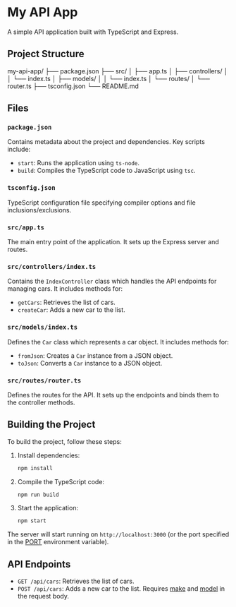 # My API App

A simple API application built with TypeScript and Express.

## Project Structure

my-api-app/
├── package.json
├── src/ │
├── app.ts
│
├── controllers/
│ │ └── index.ts
│ ├── models/
│
│ └── index.ts
│ └── routes/
│ └── router.ts
├── tsconfig.json
└── README.md


## Files

### `package.json`
Contains metadata about the project and dependencies. Key scripts include:
- `start`: Runs the application using `ts-node`.
- `build`: Compiles the TypeScript code to JavaScript using `tsc`.

### `tsconfig.json`
TypeScript configuration file specifying compiler options and file inclusions/exclusions.

### `src/app.ts`
The main entry point of the application. It sets up the Express server and routes.

### `src/controllers/index.ts`
Contains the `IndexController` class which handles the API endpoints for managing cars. It includes methods for:
- `getCars`: Retrieves the list of cars.
- `createCar`: Adds a new car to the list.

### `src/models/index.ts`
Defines the `Car` class which represents a car object. It includes methods for:
- `fromJson`: Creates a `Car` instance from a JSON object.
- `toJson`: Converts a `Car` instance to a JSON object.

### `src/routes/router.ts`
Defines the routes for the API. It sets up the endpoints and binds them to the controller methods.

## Building the Project

To build the project, follow these steps:

1. Install dependencies:
    ```sh
    npm install
    ```

2. Compile the TypeScript code:
    ```sh
    npm run build
    ```

3. Start the application:
    ```sh
    npm start
    ```

The server will start running on `http://localhost:3000` (or the port specified in the [PORT](http://_vscodecontentref_/6) environment variable).

## API Endpoints

- `GET /api/cars`: Retrieves the list of cars.
- `POST /api/cars`: Adds a new car to the list. Requires [make](http://_vscodecontentref_/7) and [model](http://_vscodecontentref_/8) in the request body.